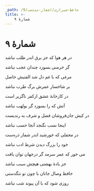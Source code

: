 ```yaml
---
_path: /حافظ-شیرازی/اشعار-منتسب/9
title: >-
    شمارهٔ ۹
---
```

# شمارهٔ ۹

<div class="b" id="bn1"><div class="m1"><p>در هر هوا که جز برق اندر طلب نباشد</p></div>
<div class="m2"><p>گر خرمنی بسوزد چندان عجب نباشد </p></div></div>
<div class="b" id="bn2"><div class="m1"><p>مرغی که با غم دل شد الفتیش حاصل</p></div>
<div class="m2"><p>بر شاخسار عمرش برگ طرب نباشد </p></div></div>
<div class="b" id="bn3"><div class="m1"><p>در کارخانهٔ عشق ازکفر ناگزیر است</p></div>
<div class="m2"><p>آتش که را بسوزد گر بولهب نباشد </p></div></div>
<div class="b" id="bn4"><div class="m1"><p>در کیش جان‌فروشان فضل و شرف به رندیست</p></div>
<div class="m2"><p>اینجا نسب نگنجد آنجا حسب نباشد </p></div></div>
<div class="b" id="bn5"><div class="m1"><p>در محفلی که خورشید اندر شمار ذره‌ست</p></div>
<div class="m2"><p>خود را بزرگ دیدن شرط ادب نباشد </p></div></div>
<div class="b" id="bn6"><div class="m1"><p>می خور که عمر سرمد گر درجهان توان یافت</p></div>
<div class="m2"><p>جز بادهٔ بهشتی هیچش سبب نباشد </p></div></div>
<div class="b" id="bn7"><div class="m1"><p>حافظ وصال جانان با چون تو تنگدستی</p></div>
<div class="m2"><p>روزی شود که با آن پیوند شب نباشد</p></div></div>
